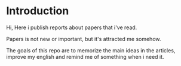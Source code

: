 # Introduction

Hi,
Here i publish reports about papers that i've read.

Papers is not new or important, but it's attracted me somehow.

The goals of this repo are to memorize the main ideas in the articles, improve my english and remind me of something when i need it.